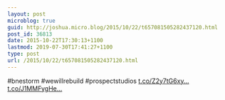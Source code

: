 ```yaml
---
layout: post
microblog: true
guid: http://joshua.micro.blog/2015/10/22/t657081505282437120.html
post_id: 36813
date: 2015-10-22T17:30:13+1100
lastmod: 2019-07-30T17:41:27+1100
type: post
url: /2015/10/22/t657081505282437120.html
---
```

#bnestorm #wewillrebuild #prospectstudios [t.co/Z2y7tG6xy...](https://t.co/Z2y7tG6xyB) [t.co/J1MMFygHe...](https://t.co/J1MMFygHe4)

